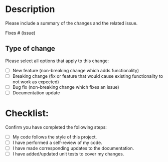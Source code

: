 # Description

Please include a summary of the changes and the related issue.

Fixes # (issue)

## Type of change

Please select all options that apply to this change:

- [ ] New feature (non-breaking change which adds functionality)
- [ ] Breaking change (fix or feature that would cause existing functionality to not work as expected)
- [ ] Bug fix (non-breaking change which fixes an issue)
- [ ] Documentation update

# Checklist:

Confirm you have completed the following steps:

- [ ] My code follows the style of this project.
- [ ] I have performed a self-review of my code.
- [ ] I have made corresponding updates to the documentation.
- [ ] I have added/updated unit tests to cover my changes.

